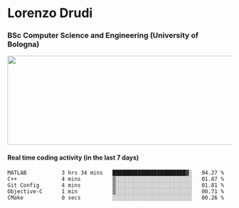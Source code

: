 # Lorenzo Drudi
### BSc Computer Science and Engineering (University of Bologna)

<img src="https://github-readme-stats-lorenzodrudi.vercel.app/api?username=LorenzoDrudi&count_private=true&show_icons=true&theme=gruvbox" height=200px width=550px>

<!---Use wakatime plugins to track the coding time--->
#### Real time coding activity (in the last 7 days)
<!--START_SECTION:waka-->

```text
MATLAB           3 hrs 34 mins   ███████████████████████▓░   94.27 %
C++              4 mins          ▒░░░░░░░░░░░░░░░░░░░░░░░░   01.87 %
Git Config       4 mins          ▒░░░░░░░░░░░░░░░░░░░░░░░░   01.81 %
Objective-C      1 min           ▒░░░░░░░░░░░░░░░░░░░░░░░░   00.71 %
CMake            0 secs          ░░░░░░░░░░░░░░░░░░░░░░░░░   00.26 %
```

<!--END_SECTION:waka-->
